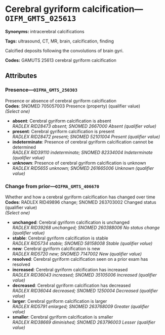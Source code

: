 # Cerebral gyriform calcification—`OIFM_GMTS_025613`

**Synonyms:** intracerebral calcifications

**Tags:** ultrasound, CT, MR, brain, calcification, finding

Calcified deposits following the convolutions of brain gyri.

**Codes:** GAMUTS 25613 cerebral gyriform calcification

## Attributes

### Presence—`OIFMA_GMTS_250303`

Presence or absence of cerebral gyriform calcification  
**Codes**: SNOMED 705057003 Presence (property) (qualifier value)  
*(Select one)*

- **absent**: Cerebral gyriform calcification is absent  
_RADLEX RID28473 absent; SNOMED 2667000 Absent (qualifier value)_
- **present**: Cerebral gyriform calcification is present  
_RADLEX RID28472 present; SNOMED 52101004 Present (qualifier value)_
- **indeterminate**: Presence of cerebral gyriform calcification cannot be determined  
_RADLEX RID39110 indeterminate; SNOMED 82334004 Indeterminate (qualifier value)_
- **unknown**: Presence of cerebral gyriform calcification is unknown  
_RADLEX RID5655 unknown; SNOMED 261665006 Unknown (qualifier value)_

### Change from prior—`OIFMA_GMTS_406670`

Whether and how a cerebral gyriform calcification has changed over time  
**Codes**: RADLEX RID49896 change; SNOMED 263703002 Changed status (qualifier value)  
*(Select one)*

- **unchanged**: Cerebral gyriform calcification is unchanged  
_RADLEX RID39268 unchanged; SNOMED 260388006 No status change (qualifier value)_
- **stable**: Cerebral gyriform calcification is stable  
_RADLEX RID5734 stable; SNOMED 58158008 Stable (qualifier value)_
- **new**: Cerebral gyriform calcification is new  
_RADLEX RID5720 new; SNOMED 7147002 New (qualifier value)_
- **resolved**: Cerebral gyriform calcification seen on a prior exam has resolved  
- **increased**: Cerebral gyriform calcification has increased  
_RADLEX RID36043 increased; SNOMED 35105006 Increased (qualifier value)_
- **decreased**: Cerebral gyriform calcification has decreased  
_RADLEX RID36044 decreased; SNOMED 1250004 Decreased (qualifier value)_
- **larger**: Cerebral gyriform calcification is larger  
_RADLEX RID5791 enlarged; SNOMED 263768009 Greater (qualifier value)_
- **smaller**: Cerebral gyriform calcification is smaller  
_RADLEX RID38669 diminished; SNOMED 263796003 Lesser (qualifier value)_
